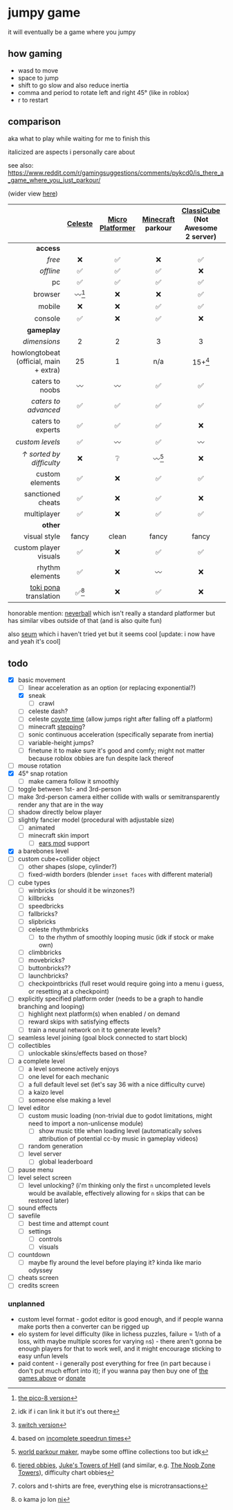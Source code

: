 # jumpy game

it will eventually be a game where you jumpy

## how gaming

- wasd to move
- space to jump
- shift to go slow and also reduce inertia
- comma and period to rotate left and right 45° (like in roblox)
- r to restart

## comparison

aka what to play while waiting for me to finish this

italicized are aspects i personally care about

see also: https://www.reddit.com/r/gamingsuggestions/comments/pykcd0/is_there_a_game_where_you_just_parkour/

(wider view [here](https://github.com/Sobsz/jumpy-game/blob/main/README.md#comparison))

|	| [Celeste](https://www.celestegame.com/)	| [Micro Platformer](https://store.steampowered.com/app/1283130/Micro_Platformer/)	| [Minecraft](https://minecraft.net/) parkour	| [ClassiCube](https://www.classicube.net/) (Not Awesome 2 server)	| [Roblox](https://roblox.com/) obbies	| [Super Mario 64](https://www.mariowiki.com/Super_Mario_64)	| [Clustertruck](https://landfall.se/clustertruck)	| [MEANDERS](https://frazack.itch.io/meanders)	| jumpy game (planned)	|
| -:	| :-:	| :-:	| :-:	| :-:	| :-:	| :-:	| :-:	| :-:	| :-:	|
| **access**	|	|	|	|	|	|	|	|	|	|
| _free_	| ❌	| ✅	| ❌	| ✅	| ✅	| ❌	| ❌	| ❌	| ✅	|
| _offline_	| ✅	| ✅	| ✅	| ❌	| ❌	| ✅	| ✅	| ✅	| ✅	|
| pc	| ✅	| ✅	| ✅	| ✅	| ✅	| ✅	| ✅	| ✅	| ✅	|
| browser	| 〰[^1]	| ❌	| ❌	| ✅	| ❌	| ✅[^2]	| ❌	| ❌	| ✅	|
| mobile	| ❌	| ❌	| ✅	| ✅	| ✅	| ✅	| ❌	| ❌	| ✅	|
| console	| ✅	| ❌	| ✅	| ❌	| ✅	| ✅	| ✅	| ✅[^3]	| ❌	|
| **gameplay**	|	|	|	|	|	|	|	|	|	|
| _dimensions_	| 2	| 2	| 3	| 3	| 3	| 3	| 3	| 3	| 3	|
| howlongtobeat (official, main + extra)	| 25	| 1	| n/a	| 15+[^4]	| n/a	| 17	| 5.5	| 2.5	| 5?	|
| caters to noobs	| 〰	| 〰	| ✅	| ✅	| ✅	| ✅	| ✅	| ✅	| ✅	|
| _caters to advanced_	| ✅	| ✅	| ✅	| ✅	| ✅	| ✅	| ✅	| ✅	| ✅	|
| caters to experts	| ✅	| ✅	| ✅	| ❌	| ✅	| ✅	| ✅	| ❌	| ❔	|
| _custom levels_	| ✅	| 〰	| ✅	| 〰	| ✅	| 〰	| ✅	| ❌	| ✅	|
| _↑ sorted by difficulty_	| ❌	| ❔	| 〰[^5]		| ❌	| ✅[^6]	| ❌	| ❌	| n/a	| ✅	|
| custom elements	| ✅	| ❌	| ✅	| ✅	| ✅	| ✅	| ❌	| n/a	| ✅	|
| sanctioned cheats	| ✅	| ❌	| ✅	| ❌	| ❌	| 〰		| ❌	| ❌	| ✅	|
| multiplayer	| ✅	| ❌	| ✅	| ✅	| ✅	| ✅	| ❌	| ❌	| ❌	|
| **other**	|	|	|	|	|	|	|	|	|	|
| visual style	| fancy	| clean	| fancy	| fancy	| fancy	| fancy	| clean	| clean	| clean	|
| custom player visuals	| ✅	| ❌	| ✅	| ✅	| 〰[^7]		| ✅	| ❌	| ❌	| ✅	|
| rhythm elements	| ✅	| ❌	| 〰	| ❌	| ✅	| ❔	| ❌	| ❌	| ✅	|
| [toki pona](https://en.wikipedia.org/wiki/Toki_Pona) translation	| ✅[^8]	| ❌	| ✅	| ❌	| ❌	| ❌	| ❌	| ❌	| ✅	|

[^1]: [the pico-8 version](https://mattmakesgames.itch.io/celesteclassic)
[^2]: idk if i can link it but it's out there
[^3]: [switch version](https://www.nintendo.com/store/products/meanders-switch/)
[^4]: based on [incomplete speedrun times](https://www.speedrun.com/na2/full_game)
[^5]: [world parkour maker](https://www.worldparkourmaker.com/), maybe some offline collections too but idk
[^6]: [tiered obbies](https://www.roblox.com/games/5946849188/Tiered-Obbies), [Juke's Towers of Hell](https://www.roblox.com/games/8562822414/Jukes-Towers-of-Hell) (and similar, e.g. [The Noob Zone Towers](https://www.roblox.com/games/8678939697/The-Noob-Zone-Towers)), difficulty chart obbies
[^7]: colors and t-shirts are free, everything else is microtransactions
[^8]: o kama jo lon [ni](https://gamebanana.com/mods/420491)

honorable mention: [neverball](https://neverball.org/) which isn't really a standard platformer but has similar vibes outside of that (and is also quite fun)

also [seum](https://store.steampowered.com/app/457210/SEUM_Speedrunners_from_Hell) which i haven't tried yet but it seems cool [update: i now have and yeah it's cool]

## todo

- [x] basic movement
	- [ ] linear acceleration as an option (or replacing exponential?)
	- [x] sneak
		- [ ] crawl
	- [ ] celeste dash?
	- [ ] celeste [coyote time](https://gamerant.com/celeste-coyote-time-mechanic-platforming-impact-hidden-mechanics/) (allow jumps right after falling off a platform)
	- [ ] minecraft [stepping](https://www.mcpk.wiki/wiki/Special:MyLanguage/Stepping)?
	- [ ] sonic continuous acceleration (specifically separate from inertia)
	- [ ] variable-height jumps?
	- [ ] finetune it to make sure it's good and comfy; might not matter because roblox obbies are fun despite lack thereof
- [ ] mouse rotation
- [x] 45° snap rotation
	- [ ] make camera follow it smoothly
- [ ] toggle between 1st- and 3rd-person
- [ ] make 3rd-person camera either collide with walls or semitransparently render any that are in the way
- [ ] shadow directly below player
- [ ] slightly fancier model (procedural with adjustable size)
	- [ ] animated
	- [ ] minecraft skin import
		- [ ] [ears mod](https://ears.unascribed.com/) support
- [x] a barebones level
- [ ] custom cube+collider object
	- [ ] other shapes (slope, cylinder?)
	- [ ] fixed-width borders (blender `inset faces` with different material)
- [ ] cube types
	- [ ] winbricks (or should it be winzones?)
	- [ ] killbricks
	- [ ] speedbricks
	- [ ] fallbricks?
	- [ ] slipbricks
	- [ ] celeste rhythmbricks
		- [ ] to the rhythm of smoothly looping music (idk if stock or make own)
	- [ ] climbbricks
	- [ ] movebricks?
	- [ ] buttonbricks??
	- [ ] launchbricks?
	- [ ] checkpointbricks (full reset would require going into a menu i guess, or resetting at a checkpoint)
- [ ] explicitly specified platform order (needs to be a graph to handle branching and looping)
	- [ ] highlight next platform(s) when enabled / on demand
	- [ ] reward skips with satisfying effects
	- [ ] train a neural network on it to generate levels?
- [ ] seamless level joining (goal block connected to start block)
- [ ] collectibles
	- [ ] unlockable skins/effects based on those?
- [ ] a complete level
	- [ ] a level someone actively enjoys
	- [ ] one level for each mechanic
	- [ ] a full default level set (let's say 36 with a nice difficulty curve)
	- [ ] a kaizo level
	- [ ] someone else making a level
- [ ] level editor
	- [ ] custom music loading (non-trivial due to godot limitations, might need to import a non-unlicense module)
		- [ ] show music title when loading level (automatically solves attribution of potential cc-by music in gameplay videos)
	- [ ] random generation
	- [ ] level server
		- [ ] global leaderboard
- [ ] pause menu
- [ ] level select screen
	- [ ] level unlocking? (i'm thinking only the first `n` uncompleted levels would be available, effectively allowing for `n` skips that can be restored later)
- [ ] sound effects
- [ ] savefile
	- [ ] best time and attempt count
	- [ ] settings
		- [ ] controls
		- [ ] visuals
- [ ] countdown
	- [ ] maybe fly around the level before playing it? kinda like mario odyssey
- [ ] cheats screen
- [ ] credits screen

### unplanned

- custom level format - godot editor is good enough, and if people wanna make ports then a converter can be rigged up
- elo system for level difficulty (like in lichess puzzles, failure = 1/`n`th of a loss, with maybe multiple scores for varying `n`s) - there aren't gonna be enough players for that to work well, and it might encourage sticking to easy unfun levels
- paid content - i generally post everything for free (in part because i don't put much effort into it); if you wanna pay then  buy one of [the games above](#comparison) or [donate](https://liberapay.com/hecko/)
